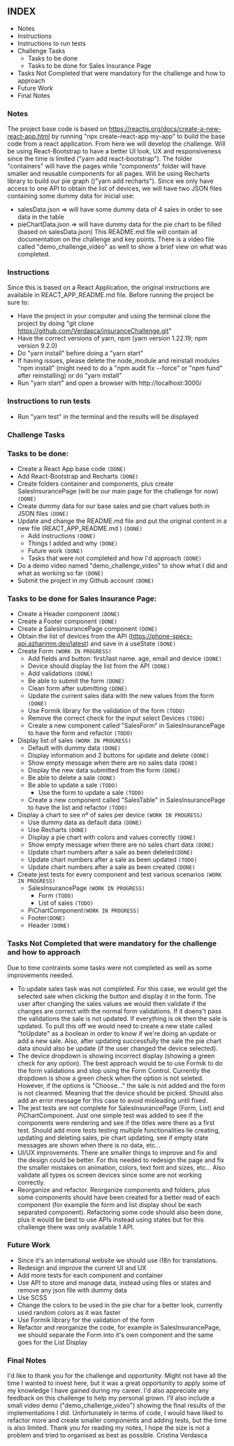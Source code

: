## INDEX
- Notes
- Instructions
- Instructions to run tests
- Challenge Tasks
    - Tasks to be done
    - Tasks to be done for Sales Insurance Page
- Tasks Not Completed that were mandatory for the challenge and how to approach
- Future Work
- Final Notes

### Notes
The project base code is based on https://reactjs.org/docs/create-a-new-react-app.html by running "npx create-react-app my-app" to build the base code from a react application. From here we will develop the challenge.
Will be using React-Bootstrap to have a better UI look, UX and responsiveness since the time is limited ("yarn add react-bootstrap").
The folder "containers" will have the pages while "components" folder will have smaller and reusable components for all pages.
Will be using Recharts library to build our pie graph ()"yarn add recharts").
Since we only have access to one API to obtain the list of devices, we will have two JSON files containing some dummy data for inicial use:
- salesData.json => will have some dummy data of 4 sales in order to see data in the table
- pieChartData.json => will have dummy data for the pie chart to be filled (based on salesData.json)
This README.md file will contain all documentation on the challenge and key points.
There is a video file called "demo_challenge_video" as well to show a brief view on what was completed.


### Instructions
Since this is based on a React Application, the original instructions are available in REACT_APP_README.md file.
Before running the project be sure to:
- Have the project in your computer and using the terminal clone the project by doing "git clone https://github.com/Verdasca/insuranceChallenge.git"
- Have the correct versions of yarn, npm (yarn version 1.22.19; npm version 9.2.0)
- Do "yarn install" before doing a "yarn start"
- If having issues, please delete the node_module and reinstall modules "npm install" (might need to do a "npm audit fix --force" or "npm fund" after reinstalling) or do "yarn install"
- Run "yarn start" and open a browser with http://localhost:3000/


### Instructions to run tests
- Run "yarn test" in the terminal and the results will be displayed


### Challenge Tasks 
### Tasks to be done:
- Create a React App base code `(DONE)`
- Add React-Bootstrap and Recharts `(DONE)`
- Create folders container and components, plus create SalesInsurancePage (will be our main page for the challenge for now)`(DONE)`
- Create dummy data for our base sales and pie chart values both in JSON files `(DONE)`
- Update and change the README.md file and put the original content in a new file (REACT_APP_README.md ) `(DONE)`
    - Add instructions `(DONE)`
    - Things I added and why `(DONE)`
    - Future work `(DONE)`
    - Tasks that were not completed and how I'd approach `(DONE)`
- Do a demo video named "demo_challenge_video" to show what I did and what as working so far `(DONE)`
- Submit the project in my Github account `(DONE)`
### Tasks to be done for Sales Insurance Page:
- Create a Header component `(DONE)`
- Create a Footer component `(DONE)`
- Create a SalesInsurancePage component `(DONE)`
- Obtain the list of devices from the API (https://phone-specs-api.azharimm.dev/latest) and save in a useState `(DONE)`
- Create Form `(WORK IN PROGRESS)`
    - Add fields and button: first/last name. age, email and device `(DONE)`
    - Device should display the list from the API `(DONE)`
    - Add validations `(DONE)`
    - Be able to submit the form `(DONE)`
    - Clean form after submitting `(DONE)`
    - Update the current sales data with the new values from the form `(DONE)`
    - Use Formik library for the validation of the form `(TODO)`
    - Remove the correct check for the input select Devices `(TODO)`
    - Create a new component called "SalesForm" in SalesInsurancePage to have the form and refactor `(TODO)`
- Display list of sales `(WORK IN PROGRESS)`
    - Default with dummy data `(DONE)`
    - Display information and 2 buttons for update and delete `(DONE)`
    - Show empty message when there are no sales data `(DONE)`
    - Display the new data submitted from the form `(DONE)`
    - Be able to delete a sale `(DONE)`
    - Be able to update a sale `(TODO)`
        - Use the form to update a sale `(TODO)`
    - Create a new component called "SalesTable" in SalesInsurancePage to have the list and refactor `(TODO)`
- Display a chart to see nº of sales per device `(WORK IN PROGRESS)`
    - Use dummy data as default data `(DONE)`
    - Use Recharts `(DONE)`
    - Display a pie chart with colors and values correctly `(DONE)`
    - Show empty message when there are no sales chart data `(DONE)`
    - Update chart numbers after a sale as been deleted`(DONE)`
    - Update chart numbers after a sale as been updated `(TODO)`
    - Update chart numbers after a sale as been created `(DONE)`
- Create jest tests for every component and test various scenarios `(WORK IN PROGRESS)`
    - SalesInsurancePage `(WORK IN PROGRESS)`
        - Form `(TODO)`
        - List of sales `(TODO)`
    - PiChartComponent`(WORK IN PROGRESS)`
    - Footer`(DONE)`
    - Header `(DONE)`


### Tasks Not Completed that were mandatory for the challenge and how to approach
Due to time contraints some tasks were not completed as well as some improvements needed.
- To update sales task was not completed. For this case, we would get the selected sale when clicking the button and display it in the form. The user after changing the sales values we would then validate if the changes are correct with the normal form validations. If it doens't pass the validations the sale is not updated. If everything is ok then the sale is updated. To pull this off we would need to create a new state called "toUpdate" as a boolean in order to know if we're doing an update or add a new sale. Also, after updating successfully the sale the pie chart data should also be update (if the user changed the device selected).
- The device dropdown is showing incorrect display (showing a green check for any option). The best approach would be to use Formik to do the form validations and stop using the Form Control. Currently the dropdown is show a green check when the option is not seleted. However, if the options is "Choose..." the sale is not added and the form is not cleanned. Meaning that the device should be picked. Should also add an error message for this case to avoid misleading until fixed. 
- The jest tests are not complete for SalesInsurancePage (Form, List) and PiChartComponent. Just one simple test was added to see if the components were rendering and see if the titles were there as a first test. Should add more tests testing multiple functionalities lie creating, updating and deleting sales, pie chart updating, see if empty state messages are shown when there is no data, etc...
- UI/UX improvements. There are smaller things to improve and fix and the design could be better. For this needed to redesign the page and fix the smaller mistakes on animation, colors, text font and sizes, etc... Also validate all types os screen devices since some are not working correctly.
- Reorganize and refactor. Reorganize components and folders, plus some components should have been created for a better read of each component (for example the form and list display shoul be each separated component). Refactoring some code should also been done, plus it would be best to use APIs instead using states but for this challenge there was only available 1 API.


### Future Work
- Since it's an international website we should use i18n for translations.
- Redesign and improve the current UI and UX
- Add more tests for each component and container
- Use API to store and manage data, instead using files or states and remove any json file with dummy data
- Use SCSS
- Change the colors to be used in the pie char for a better look, currently used random colors as it was faster
- Use Formik library for the validation of the form
- Refactor and reorganize the code, for example in SalesInsurancePage, we should separate the Form into it's own component and the same goes for the List Display


### Final Notes
I'd like to thank you for the challenge and opportunity. Might not have all the time I wanted to invest here, but it was a great opportunity to apply some of my knowledge I have gained during my career. I'd also appreciate any feedback on this challenge to help my personal grown.
I’ll also include a small video demo ("demo_challenge_video") showing the final results of the implementations I did. Unfortunately in terms of code, I would have liked to refactor more and create smaller components and adding tests, but the time is also limited.
Thank you for reading my notes, I hope the size is not a problem and tried to organised as best as possible.
Cristina Verdasca
